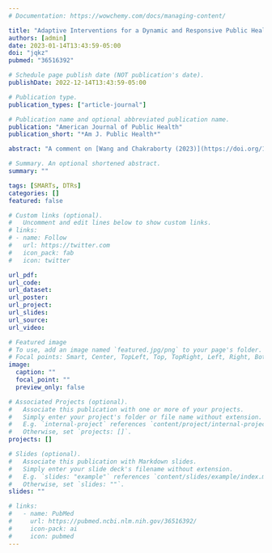 ```yaml
---
# Documentation: https://wowchemy.com/docs/managing-content/

title: "Adaptive Interventions for a Dynamic and Responsive Public Health Approach"
authors: [admin]
date: 2023-01-14T13:43:59-05:00
doi: "jqkz"
pubmed: "36516392"

# Schedule page publish date (NOT publication's date).
publishDate: 2022-12-14T13:43:59-05:00

# Publication type.
publication_types: ["article-journal"]

# Publication name and optional abbreviated publication name.
publication: "American Journal of Public Health"
publication_short: "*Am J. Public Health*"

abstract: "A comment on [Wang and Chakraborty (2023)](https://doi.org/10.2105/AJPH.2022.307135) in which I argue that adaptive interventions have the potential to lead us towards a vision of public health that is more responsive to changing needs, and call for methods work to adapt the sequential, multiple-assignment randomized trial to settings that require rapid response."

# Summary. An optional shortened abstract.
summary: ""

tags: [SMARTs, DTRs]
categories: []
featured: false

# Custom links (optional).
#   Uncomment and edit lines below to show custom links.
# links:
# - name: Follow
#   url: https://twitter.com
#   icon_pack: fab
#   icon: twitter

url_pdf:
url_code:
url_dataset:
url_poster:
url_project:
url_slides:
url_source:
url_video:

# Featured image
# To use, add an image named `featured.jpg/png` to your page's folder. 
# Focal points: Smart, Center, TopLeft, Top, TopRight, Left, Right, BottomLeft, Bottom, BottomRight.
image:
  caption: ""
  focal_point: ""
  preview_only: false

# Associated Projects (optional).
#   Associate this publication with one or more of your projects.
#   Simply enter your project's folder or file name without extension.
#   E.g. `internal-project` references `content/project/internal-project/index.md`.
#   Otherwise, set `projects: []`.
projects: []

# Slides (optional).
#   Associate this publication with Markdown slides.
#   Simply enter your slide deck's filename without extension.
#   E.g. `slides: "example"` references `content/slides/example/index.md`.
#   Otherwise, set `slides: ""`.
slides: ""

# links:
#   - name: PubMed
#     url: https://pubmed.ncbi.nlm.nih.gov/36516392/
#     icon-pack: ai
#     icon: pubmed
---
```

